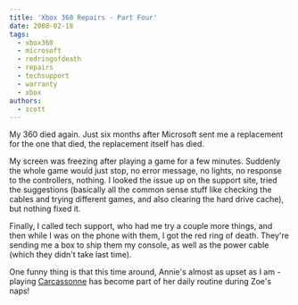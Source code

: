 ```yaml
---
title: 'Xbox 360 Repairs - Part Four'
date: 2008-02-18
tags:
  - xbox360
  - microsoft
  - redringofdeath
  - repairs
  - techsupport
  - warranty
  - xbox
authors:
  - scott
---
```


My 360 died again. Just six months after Microsoft sent me a replacement for the one that died, the replacement itself has died.

My screen was freezing after playing a game for a few minutes. Suddenly the whole game would just stop, no error message, no lights, no response to the controllers, nothing. I looked the issue up on the support site, tried the suggestions (basically all the common sense stuff like checking the cables and trying different games, and also clearing the hard drive cache), but nothing fixed it.

Finally, I called tech support, who had me try a couple more things, and then while I was on the phone with them, I got the red ring of death. They're sending me a box to ship them my console, as well as the power cable (which they didn't take last time).

One funny thing is that this time around, Annie's almost as upset as I am - playing [Carcassonne](http://www.xbox.com/en-US/games/c/carcassonnexboxlivearcade/) has become part of her daily routine during Zoe's naps!
